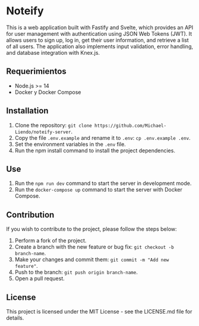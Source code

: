 # Noteify

This is a web application built with Fastify and Svelte, which provides an API for user management with authentication using JSON Web Tokens (JWT). It allows users to sign up, log in, get their user information, and retrieve a list of all users. The application also implements input validation, error handling, and database integration with Knex.js.

## Requerimientos

- Node.js >= 14
- Docker y Docker Compose

## Installation

1. Clone the repository: `git clone https://github.com/Michael-Liendo/noteify-server`.
2. Copy the file `.env.example` and rename it to `.env`: `cp .env.example .env`.
3. Set the environment variables in the `.env` file.
4. Run the npm install command to install the project dependencies.

## Use

1. Run the `npm run dev` command to start the server in development mode.
2. Run the `docker-compose up` command to start the server with Docker Compose.

## Contribution

If you wish to contribute to the project, please follow the steps below:

1. Perform a fork of the project.
2. Create a branch with the new feature or bug fix: `git checkout -b branch-name`.
3. Make your changes and commit them: `git commit -m "Add new feature"`.
4. Push to the branch: `git push origin branch-name`.
5. Open a pull request.

## License

This project is licensed under the MIT License - see the LICENSE.md file for details.
